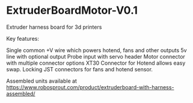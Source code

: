 # ExtruderBoardMotor-V0.1
Extruder harness board for 3d printers


Key features:

Single common +V wire which powers hotend, fans and other outputs
5v line with optional output
Probe input with servo header 
Motor connector with multiple connector options
XT30 Connector for Hotend allows easy swap.
Locking JST connectors for fans and hotend sensor.


Assembled units available at https://www.robosprout.com/product/extruderboard-with-harness-assembled/
